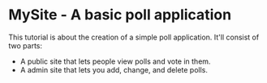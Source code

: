 # MySite - A basic poll application

This tutorial is about the creation of a simple poll application. It'll consist of two parts:

- A public site that lets people view polls and vote in them.
- A admin site that lets you add, change, and delete polls.